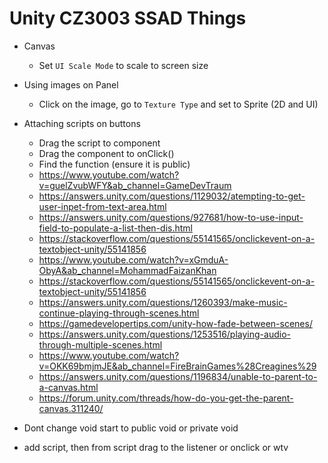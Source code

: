 # Unity CZ3003 SSAD Things

- Canvas
  - Set `UI Scale Mode` to scale to screen size

- Using images on Panel
  - Click on the image, go to `Texture Type` and set to Sprite (2D and UI)
- Attaching scripts on buttons
  - Drag the script to component
  - Drag the component to onClick()
  - Find the function (ensure it is public)
  - https://www.youtube.com/watch?v=guelZvubWFY&ab_channel=GameDevTraum
  - https://answers.unity.com/questions/1129032/atempting-to-get-user-inpet-from-text-area.html
  - https://answers.unity.com/questions/927681/how-to-use-input-field-to-populate-a-list-then-dis.html
  - https://stackoverflow.com/questions/55141565/onclickevent-on-a-textobject-unity/55141856
  - https://www.youtube.com/watch?v=xGmduA-ObyA&ab_channel=MohammadFaizanKhan
  - https://stackoverflow.com/questions/55141565/onclickevent-on-a-textobject-unity/55141856	
  - https://answers.unity.com/questions/1260393/make-music-continue-playing-through-scenes.html
  - https://gamedevelopertips.com/unity-how-fade-between-scenes/
  - https://answers.unity.com/questions/1253516/playing-audio-through-multiple-scenes.html
  - https://www.youtube.com/watch?v=OKK69bmjmJE&ab_channel=FireBrainGames%28Creagines%29
  - https://answers.unity.com/questions/1196834/unable-to-parent-to-a-canvas.html
  - https://forum.unity.com/threads/how-do-you-get-the-parent-canvas.311240/
  
- Dont change void start to public void or private void
- add script, then from script drag to the listener or onclick or wtv